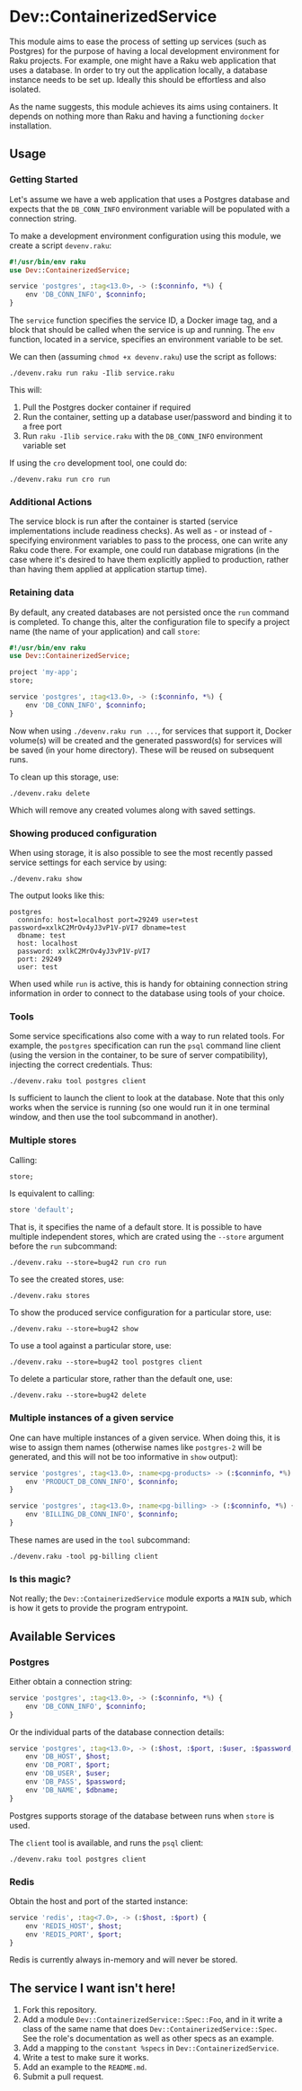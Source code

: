 # Dev::ContainerizedService

This module aims to ease the process of setting up services (such as Postgres)
for the purpose of having a local development environment for Raku projects.
For example, one might have a Raku web application that uses a database. In
order to try out the application locally, a database instance needs to be set
up. Ideally this should be effortless and also isolated.

As the name suggests, this module achieves its aims using containers. It
depends on nothing more than Raku and having a functioning `docker`
installation.

## Usage

### Getting Started

Let's assume we have a web application that uses a Postgres database and expects
that the `DB_CONN_INFO` environment variable will be populated with a connection
string.

To make a development environment configuration using this module, we create a
script `devenv.raku`:

```raku
#!/usr/bin/env raku
use Dev::ContainerizedService;

service 'postgres', :tag<13.0>, -> (:$conninfo, *%) {
    env 'DB_CONN_INFO', $conninfo;
}
```

The `service` function specifies the service ID, a Docker image tag, and a block that
should be called when the service is up and running. The `env` function, located in a
service, specifies an environment variable to be set.

We can then (assuming `chmod +x devenv.raku`) use the script as follows:

```
./devenv.raku run raku -Ilib service.raku
```

This will:

1. Pull the Postgres docker container if required
2. Run the container, setting up a database user/password and binding it to a free
   port
3. Run `raku -Ilib service.raku` with the `DB_CONN_INFO` environment variable set

If using the `cro` development tool, one could do:

```
./devenv.raku run cro run
```

### Additional Actions

The service block is run after the container is started (service implementations
include readiness checks). As well as - or instead of - specifying environment
variables to pass to the process, one can write any Raku code there. For
example, one could run database migrations (in the case where it's desired to
have them explicitly applied to production, rather than having them applied at
application startup time).

### Retaining data

By default, any created databases are not persisted once the `run` command is
completed. To change this, alter the configuration file to specify a project name
(the name of your application) and call `store`:

```raku
#!/usr/bin/env raku
use Dev::ContainerizedService;

project 'my-app';
store;

service 'postgres', :tag<13.0>, -> (:$conninfo, *%) {
    env 'DB_CONN_INFO', $conninfo;
}
```

Now when using `./devenv.raku run ...`, for services that support it, Docker
volume(s) will be created and the generated password(s) for services will be
saved (in your home directory). These will be reused on subsequent runs.

To clean up this storage, use:

```
./devenv.raku delete
```

Which will remove any created volumes along with saved settings.

### Showing produced configuration

When using storage, it is also possible to see the most recently passed service
settings for each service by using:

```
./devenv.raku show
```

The output looks like this:

```
postgres
  conninfo: host=localhost port=29249 user=test password=xxlkC2MrOv4yJ3vP1V-pVI7 dbname=test
  dbname: test
  host: localhost
  password: xxlkC2MrOv4yJ3vP1V-pVI7
  port: 29249
  user: test
```

When used while `run` is active, this is handy for obtaining connection string
information in order to connect to the database using tools of your choice.

### Tools

Some service specifications also come with a way to run related tools. For
example, the `postgres` specification can run the `psql` command line client
(using the version in the container, to be sure of server compatibility),
injecting the correct credentials. Thus:

```
./devenv.raku tool postgres client
```

Is sufficient to launch the client to look at the database. Note that this
only works when the service is running (so one would run it in one terminal
window, and then use the tool subcommand in another).

### Multiple stores

Calling:

```raku
store;
```

Is equivalent to calling:

```raku
store 'default';
```

That is, it specifies the name of a default store. It is possible to have multiple
independent stores, which are crated using the `--store` argument before the `run`
subcommand:

```
./devenv.raku --store=bug42 run cro run
```

To see the created stores, use:

```
./devenv.raku stores
```

To show the produced service configuration for a particular store, use:

```
./devenv.raku --store=bug42 show
```

To use a tool against a particular store, use:

```
./devenv.raku --store=bug42 tool postgres client
```

To delete a particular store, rather than the default one, use:

```
./devenv.raku --store=bug42 delete
```

### Multiple instances of a given service

One can have multiple instances of a given service. When doing this, it is wise
to assign them names (otherwise names like `postgres-2` will be generated, and
this will not be too informative in `show` output):

```raku
service 'postgres', :tag<13.0>, :name<pg-products> -> (:$conninfo, *%) {
    env 'PRODUCT_DB_CONN_INFO', $conninfo;
}

service 'postgres', :tag<13.0>, :name<pg-billing> -> (:$conninfo, *%) {
    env 'BILLING_DB_CONN_INFO', $conninfo;
}
```

These names are used in the `tool` subcommand:

```
./devenv.raku -tool pg-billing client
```

### Is this magic?

Not really; the `Dev::ContainerizedService` module exports a `MAIN` sub, which is
how it gets to provide the program entrypoint.

## Available Services

### Postgres

Either obtain a connection string:

```raku
service 'postgres', :tag<13.0>, -> (:$conninfo, *%) {
    env 'DB_CONN_INFO', $conninfo;
}
```

Or the individual parts of the database connection details:

```raku
service 'postgres', :tag<13.0>, -> (:$host, :$port, :$user, :$password, :$dbname, *%) {
    env 'DB_HOST', $host;
    env 'DB_PORT', $port;
    env 'DB_USER', $user;
    env 'DB_PASS', $password;
    env 'DB_NAME', $dbname;
}
```

Postgres supports storage of the database between runs when `store` is used.

The `client` tool is available, and runs the `psql` client:

```
./devenv.raku tool postgres client
```

### Redis

Obtain the host and port of the started instance:

```raku
service 'redis', :tag<7.0>, -> (:$host, :$port) {
    env 'REDIS_HOST', $host;
    env 'REDIS_PORT', $port;
}
```

Redis is currently always in-memory and will never be stored.

## The service I want isn't here!

1. Fork this repository.
2. Add a module `Dev::ContainerizedService::Spec::Foo`, and in it write a
   class of the same name that does `Dev::ContainerizedService::Spec`. See
   the role's documentation as well as other specs as an example.
3. Add a mapping to the `constant %specs` in `Dev::ContainerizedService`.
4. Write a test to make sure it works.
5. Add an example to the `README.md`.
6. Submit a pull request.
